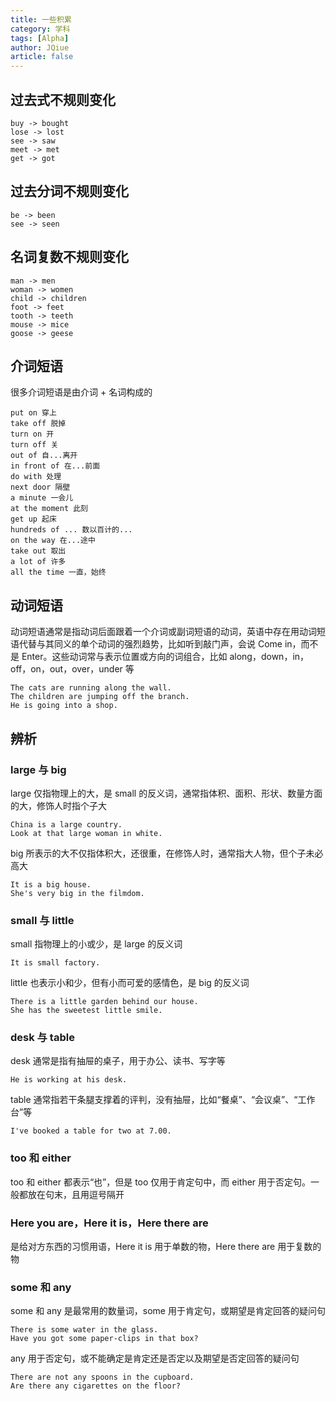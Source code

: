 ```yaml
---
title: 一些积累
category: 学科
tags: [Alpha]
author: JQiue
article: false
---
```


## 过去式不规则变化

```plain
buy -> bought
lose -> lost
see -> saw
meet -> met
get -> got
```

## 过去分词不规则变化

```plain
be -> been
see -> seen
```

## 名词复数不规则变化

```plain
man -> men
woman -> women
child -> children
foot -> feet
tooth -> teeth
mouse -> mice
goose -> geese
```

## 介词短语

很多介词短语是由介词 + 名词构成的

```plain
put on 穿上
take off 脱掉
turn on 开
turn off 关
out of 自...离开
in front of 在...前面
do with 处理
next door 隔壁
a minute 一会儿
at the moment 此刻
get up 起床
hundreds of ... 数以百计的...
on the way 在...途中
take out 取出
a lot of 许多
all the time 一直，始终
```

## 动词短语

动词短语通常是指动词后面跟着一个介词或副词短语的动词，英语中存在用动词短语代替与其同义的单个动词的强烈趋势，比如听到敲门声，会说 Come in，而不是 Enter。这些动词常与表示位置或方向的词组合，比如 along，down，in，off，on，out，over，under 等

```
The cats are running along the wall.
The children are jumping off the branch.
He is going into a shop.
```

## 辨析

### large 与 big

large 仅指物理上的大，是 small 的反义词，通常指体积、面积、形状、数量方面的大，修饰人时指个子大

```plain
China is a large country.
Look at that large woman in white.
```

big 所表示的大不仅指体积大，还很重，在修饰人时，通常指大人物，但个子未必高大

```plain
It is a big house.
She's very big in the filmdom.
```

### small 与 little

small 指物理上的小或少，是 large 的反义词

```plain
It is small factory.
```

little 也表示小和少，但有小而可爱的感情色，是 big 的反义词

```plain
There is a little garden behind our house.
She has the sweetest little smile.
```

### desk 与 table

desk 通常是指有抽屉的桌子，用于办公、读书、写字等

```plain
He is working at his desk.
```

table 通常指若干条腿支撑着的评判，没有抽屉，比如“餐桌”、“会议桌”、“工作台”等

```plain
I've booked a table for two at 7.00.
```

### too 和 either

too 和 either 都表示“也”，但是 too 仅用于肯定句中，而 either 用于否定句。一般都放在句末，且用逗号隔开

### Here you are，Here it is，Here there are

是给对方东西的习惯用语，Here it is 用于单数的物，Here there are 用于复数的物

### some 和 any

some 和 any 是最常用的数量词，some 用于肯定句，或期望是肯定回答的疑问句

```
There is some water in the glass.
Have you got some paper-clips in that box?
```

any 用于否定句，或不能确定是肯定还是否定以及期望是否定回答的疑问句

```
There are not any spoons in the cupboard.
Are there any cigarettes on the floor?
```
